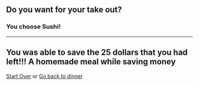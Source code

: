 ## Do you want for your take out?
### You choose Sushi!
---
You was able to save the 25 dollars that you had left!!! A homemade meal while saving money
---
[Start Over](../cooking-food.md)
or
[Go back to dinner](dinner.md)
